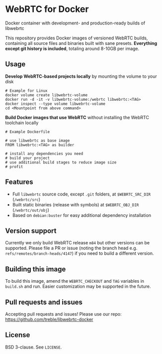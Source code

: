 # WebRTC for Docker
Docker container with development- and production-ready builds of libwebrtc

This repository provides Docker images of versioned WebRTC builds, containing all source files and binaries built with sane presets. **Everything except git history is included**, totaling around 8-10GB per image.

## Usage

**Develop WebRTC-based projects locally** by mounting the volume to your disk

```
# Example for Linux
docker volume create libwebrtc-volume
docker run -d -it -v libwebrtc-volume:/webrtc libwebrtc:<TAG>
docker inspect --type volume libwebrtc-volume
cd <Mountpoint from above command>
```

**Build Docker images that use WebRTC** without installing the WebRTC toolchain locally

```
# Example Dockerfile

# use libwebrtc as base image
FROM libwebrtc:<TAG> as builder

# install any dependencies you need
# build your project
# use additional build stages to reduce image size
# profit
```

## Features

- Full `libwebrtc` source code, except `.git` folders, at `$WEBRTC_SRC_DIR` (`/webrtc/src`)
- Built static binaries (release with symbols) at `$WEBRTC_OBJ_DIR` (`/webrtc/out/obj`)
- Based on `debian:buster` for easy additional dependency installation

## Version support

Currently we only build WebRTC release `m84` but other versions can be supported. Please file a PR or issue (noting the branch head e.g. `refs/remotes/branch-heads/4147`) if you need to build a different version.

## Building this image

To build this image, amend the `WEBRTC_CHECKOUT` and `TAG` variables in `build.sh` and run. Easier customization may be supported in the future.

## Pull requests and issues

Accepting pull requests and issues! Please use our repo: https://github.com/treble/libwebrtc-docker

## License

BSD 3-clause. See `LICENSE`.